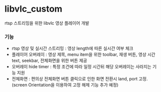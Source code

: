 # libvlc_custom

rtsp 스트리밍을 위한 libvlc 영상 플레이어 개발

### 기능
- rtsp 영상 및 실시간 스트리밍 : 영상 length에 따른 실시간 여부 체크
- 플레이어 오버레이 : 영상 제목, menu item을 위한 toolbar, 재생 버튼, 영상 시간 text, seekbar, 전체화면을 위한 버튼 제공
- 오버레이 hide timer : 특정 조건에 따라 일정 시간뒤 해당 오버레이는 사라지는 기능 지원
- 전체화면 : 편의상 전체화면 버튼 클릭으로 인한 화면 전환시 land, port 고정.(screen Orientation을 이용하여 고정 해제 기능 추가 예정)
